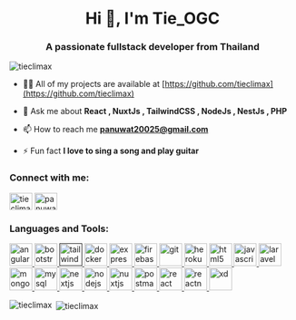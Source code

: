 <h1 align="center">Hi 👋, I'm Tie_OGC</h1>
<h3 align="center">A passionate fullstack developer from Thailand</h3>

<p align="left"> <img src="https://komarev.com/ghpvc/?username=tieclimax&label=Profile%20views&color=0e75b6&style=flat" alt="tieclimax" /> </p>

- 👨‍💻 All of my projects are available at [https://github.com/tieclimax](https://github.com/tieclimax)

- 💬 Ask me about **React , NuxtJs , TailwindCSS , NodeJs , NestJs , PHP**

- 📫 How to reach me **panuwat20025@gmail.com**

- ⚡ Fun fact **I love to sing a song and play guitar**

<h3 align="left">Connect with me:</h3>
<p align="left">
<a href="https://linkedin.com/in/tieclimax" target="blank"><img align="center" src="https://cdn.jsdelivr.net/npm/simple-icons@3.0.1/icons/linkedin.svg" alt="tieclimax" height="30" width="40" /></a>
<a href="https://fb.com/panuwat.khriudomza" target="blank"><img align="center" src="https://cdn.jsdelivr.net/npm/simple-icons@3.0.1/icons/facebook.svg" alt="panuwat.khriudomza" height="30" width="40" /></a>
</p>

<h3 align="left">Languages and Tools:</h3>
<p align="left"> <a href="https://angular.io" target="_blank"> <img src="https://brandslogos.com/wp-content/uploads/images/large/angular-icon-logo.png" alt="angularjs" width="40" height="40"/> </a> <a href="https://getbootstrap.com" target="_blank"> <img src="https://brandlogos.net/wp-content/uploads/2021/09/bootstrap-logo.png" alt="bootstrap" width="40" height="40"/> </a> <a href="" target="_blank"> <img src="https://upload.wikimedia.org/wikipedia/commons/thumb/d/d5/Tailwind_CSS_Logo.svg/2048px-Tailwind_CSS_Logo.svg.png" alt="tailwindcss" width="40" height="40"/> </a> <a href="https://www.docker.com/" target="_blank"> <img src="https://www.docker.com/wp-content/uploads/2022/03/vertical-logo-monochromatic.png" alt="docker" width="40" height="40"/> </a> <a href="https://expressjs.com" target="_blank"> <img src="https://upload.wikimedia.org/wikipedia/commons/6/64/Expressjs.png" alt="express" width="40" height="40"/> </a> <a href="https://firebase.google.com/" target="_blank"> <img src="https://www.vectorlogo.zone/logos/firebase/firebase-icon.svg" alt="firebase" width="40" height="40"/> </a> <a href="https://git-scm.com/" target="_blank"> <img src="https://www.vectorlogo.zone/logos/git-scm/git-scm-icon.svg" alt="git" width="40" height="40"/> </a> <a href="https://heroku.com" target="_blank"> <img src="https://www.vectorlogo.zone/logos/heroku/heroku-icon.svg" alt="heroku" width="40" height="40"/> </a> <a href="https://www.w3.org/html/" target="_blank"> <img src="https://cdn-icons-png.flaticon.com/512/1216/1216733.png" alt="html5" width="40" height="40"/> </a> <a href="https://developer.mozilla.org/en-US/docs/Web/JavaScript" target="_blank"> <img src="https://pngroyale.com/wp-content/uploads/2022/02/javascript-shield-logo-icon-.png" alt="javascript" width="40" height="40"/> </a> <a href="https://laravel.com/" target="_blank"> <img src="https://www.programmerthailand.com/uploads/1/1494559889_Laravel_logo.png" alt="laravel" width="40" height="40"/> </a> <a href="https://www.mongodb.com/" target="_blank"> <img src="https://e7.pngegg.com/pngimages/768/167/png-clipart-mongodb-nosql-document-oriented-database-nosql-icon-leaf-grass.png" alt="mongodb" width="40" height="40"/> </a> <a href="https://www.mysql.com/" target="_blank"> <img src="https://download.logo.wine/logo/MySQL/MySQL-Logo.wine.png" alt="mysql" width="40" height="40"/> </a> <a href="https://nextjs.org/" target="_blank"> <img src="https://upload.wikimedia.org/wikipedia/commons/thumb/8/8e/Nextjs-logo.svg/1280px-Nextjs-logo.svg.png" alt="nextjs" width="40" height="40"/> </a> <a href="https://nodejs.org" target="_blank"> <img src="https://brandslogos.com/wp-content/uploads/thumbs/nodejs-logo-vector.svg" alt="nodejs" width="40" height="40"/> </a> <a href="https://nuxtjs.org/" target="_blank"> <img src="https://upload.wikimedia.org/wikipedia/commons/thumb/6/66/Nuxt_logo_%282021%29.svg/2560px-Nuxt_logo_%282021%29.svg.png" alt="nuxtjs" width="40" height="40"/> </a> </a> <a href="https://postman.com" target="_blank"> <img src="https://www.vectorlogo.zone/logos/getpostman/getpostman-icon.svg" alt="postman" width="40" height="40"/> </a> <a href="https://reactjs.org/" target="_blank"> <img src="https://devicons.github.io/devicon/devicon.git/icons/react/react-original-wordmark.svg" alt="react" width="40" height="40"/> </a> <a href="https://reactnative.dev/" target="_blank"> <img src="https://reactnative.dev/img/header_logo.svg" alt="reactnative" width="40" height="40"/> </a> <a href="https://www.adobe.com/products/xd.html" target="_blank"> <img src="https://cdn.worldvectorlogo.com/logos/adobe-xd.svg" alt="xd" width="40" height="40"/> </a> </p>

<p><img align="left" src="https://github-readme-stats.vercel.app/api/top-langs?username=tieclimax&show_icons=true&locale=en&layout=compact" alt="tieclimax" /></p>

<p>&nbsp;<img align="center" src="https://github-readme-stats.vercel.app/api?username=tieclimax&show_icons=true&locale=en" alt="tieclimax" /></p>

